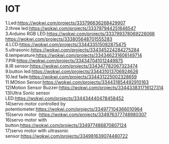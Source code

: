 
# IOT
1.Led:https://wokwi.com/projects/333796636268429907<br>
2.three led:https://wokwi.com/projects/333797944251646547<br>
3.Arduino RGB LED:https://wokwi.com/projects/333799378069226066<br>
                  https://wokwi.com/projects/333805648701555283<br>
4.LCD:https://wokwi.com/projects/334433515082875475<br>
5.ultrasonic:https://wokwi.com/projects/334345224284275284<br>
6.temperature;https://wokwi.com/projects/334346231606149714<br>
7.PIR:https://wokwi.com/projects/334347041012449875<br>
8.IR sensor:https://wokwi.com/projects/334347782067323474<br>
9.button led:https://wokwi.com/projects/334431013706924626<br>
10.led fade:https://wokwi.com/projects/334431225002328659<br>
11.MOtion Sensor:https://wokwi.com/projects/334431854492910163<br>
12)Motion Sensor Buzzer:https://wokwi.com/projects/334433831716127314<br>
13)Ultra Sonic sensor LED:https://wokwi.com/projects/334434440478458452 <br>
14)servo motor controlled by potentiometer:https://wokwi.com/projects/334977104366010964<br>
15)servo motor :https://wokwi.com/projects/334976377748980307<br>
16)servo motor with button:https://wokwi.com/projects/334977486870807124<br>
17)servo motor with ultrasonic sensor:https://wokwi.com/projects/334981639074480722<br>



